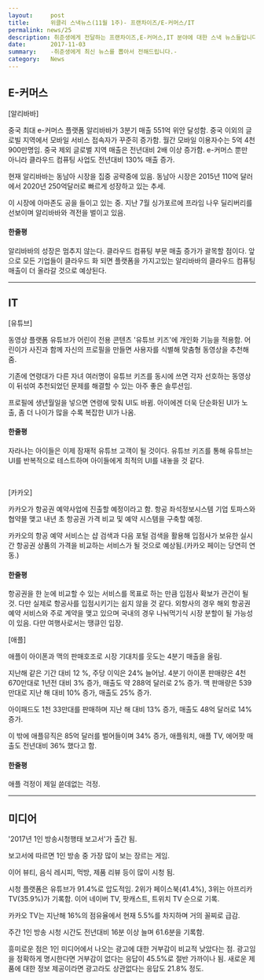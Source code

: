 ```yaml
---
layout:     post
title:      위클리 스낵뉴스(11월 1주)- 프랜차이즈/E-커머스/IT
permalink: news/25
description: 취준생에게 전달하는 프랜차이즈,E-커머스,IT 분야에 대한 스낵 뉴스들입니다.
date:       2017-11-03
summary:    -취준생에게 최신 뉴스를 뽑아서 전해드립니다.-
category: 	News
---
```


## E-커머스

[알리바바]

중국 최대 e-커머스 플랫폼 알리바바가 3분기 매출 551억 위안 달성함. 중국 이외의 글로빌 지역에서 모바일 서비스 접속자가 꾸준히 증가함. 월간 모바일 이용자수는 5억 4천900만명임. 중국 제외 글로벌 지역 매출은 전년대비 2배 이상 증가함. e-커머스 뿐만 아니라 클라우드 컴퓨팅 사업도 전년대비 130% 매출 증가.



현재 알리바바는 동남아 시장을 집중 공략중에 있음. 동남아 시장은 2015년 110억 달러에서 2020년 250억달러로 빠르게 성장하고 있는 추세.

이 시장에 아마존도 공을 들이고 있는 중. 지난 7월 싱가포르에 프라임 나우 딜리버리를 선보이며 알리바바와 격전을 벌이고 있음. 

#### 한줄평

알리바바의 성장은 멈추지 않는다. 클라우드 컴퓨팅 부문 매출 증가가 괄목할 점이다. 앞으로 모든 기업들이 클라우드 화 되면 플랫폼을 가지고있는 알리바바의 클라우드 컴퓨팅 매출이 더 올라갈 것으로 예상된다.
- - -

## IT

[유튜브] 

동영상 플랫폼 유튜브가 어린이 전용 콘텐츠 '유튜브 키즈'에 개인화 기능을 적용함. 어린이가 사진과 함께 자신의 프로필을 만들면 사용자를 식별해 맞춤형 동영상을 추천해 줌.

기존에 연령대가 다른 자녀 여러명이 유튜브 키즈를 동시에 쓰면 각자 선호하는 동영상이 뒤섞여 추천되었던 문제를 해결할 수 있는 아주 좋은 솔루션임.

프로필에 생년월일을 넣으면 연령에 맞춰 UI도 바뀜. 아이에겐 더욱 단순화된 UI가 노출, 좀 더 나이가 많을 수록 복잡한 UI가 나옴. 

#### 한줄평

자라나는 아이들은 이제 잠재적 유튜브 고객이 될 것이다. 유튜브 키즈를 통해 유튜브는 UI를 반복적으로 테스트하며 아이들에게 최적의 UI를 내놓을 것 같다.

<br>

[카카오]


카카오가 항공권 예약사업에 진출할 예정이라고 함. 항공 좌석정보시스템 기업 토파스와 협약믈 맺고 내년 초 항공권 가격 비교 및 예약 시스템을 구축할 예정.

카카오의 항공 예약 서비스는 샵 검색과 다음 포털 검색을 활용해 입점사가 보유한 실시간 항공권 상품의 가격을 비교하는 서비스가 될 것으로 예상됨.(카카오 페이는 당연히 연동.)

#### 한줄평

항공권을 한 눈에 비교할 수 있는 서비스를 목표로 하는 만큼 입점사 확보가 관건이 될 것. 다만 실제로 항공사를 입점시키기는 쉽지 않을 것 같다. 외항사의 경우 해외 항공권 예약 서비스와 주로 계약을 맺고 있으며 국내의 경우 나눠먹기식 시장 분할이 될 가능성이 있음. 다만 여행사로서는 땡큐인 입장.


[애플]

애플이 아이폰과 맥의 판매호조로 시장 기대치를 웃도는 4분기 매출을 올림. 

지난해 같은 기간 대비 12 %, 주당 이익은 24% 늘어남.
4분기 아이폰 판매량은 4천 670만대로 1년전 대비 3% 증가, 매출도 약 288억 달러로 2% 증가. 맥 판매량은 539만대로 지난 해 대비 10% 증가, 매출도 25% 증가.

아이패드도 1천 33만대를 판매하며 지난 해 대비 13% 증가, 매출도 48억 달러로 14% 증가.

이 밖에 애플뮤직은 85억 달러를 벌어들이며 34% 증가, 애플워치, 애플 TV, 에어팟 매출도 전년대비 36% 했다고 함.

#### 한줄평

애플 걱정이 제일 쓷데없는 걱정. 
- - -

## 미디어

'2017년 1인 방송시청행태 보고서'가 출간 됨.

보고서에 따르면 1인 방송 중 가장 많이 보는 장르는 게임.

이어 뷰티, 음식 레시피, 먹방, 제품 리뷰 등이 많이 시청 됨.

시청 플랫폼은 유튜브가 91.4%로 압도적임. 2위가 페이스북(41.4%), 3위는 아프리카 TV(35.9%)가 기록함.
이어 네이버 TV, 팟캐스트, 트위치 TV 순으로 기록.

카카오 TV는 지난해 16%의 점유율에서 현재 5.5%를 차지하며 거의 꼴찌로 급감.

주간 1인 방송 시청 시간도 전년대비 16분 이상 늘며 61.6분을 기록함.

흥미로운 점은 1인 미디어에서 나오는 광고에 대한 거부감이 비교적 낮았다는 점.
광고임을 정확하게 명시한다면 거부감이 없다는 응답이 45.5%로 절반 가까이나 됨. 새로운 제품에 대한 정보 제공이라면 광고라도 상관없다는 응답도 21.8% 정도.

